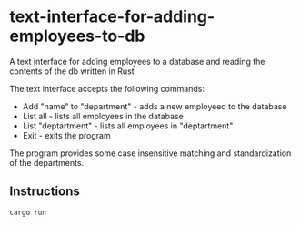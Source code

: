 # text-interface-for-adding-employees-to-db
A text interface for adding employees to a database and reading the contents of the db written in Rust

The text interface accepts the following commands:
 - Add "name" to "department" - adds a new employeed to the database
 - List all - lists all employees in the database
 - List "deptartment" - lists all employees in  "deptartment"
 - Exit - exits the program

The program provides some case insensitive matching and standardization of the departments.

## Instructions
```
cargo run
```


